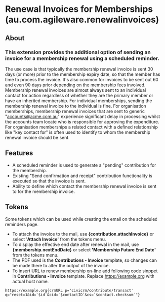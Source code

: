 # Renewal Invoices for Memberships (au.com.agileware.renewalinvoices)

About
-----

### This extension provides the additional option of sending an invoice for a membership renewal using a scheduled reminder. 

The use case is that typically the membership renewal invoice is sent 30 days (or more) prior to the membership expiry date, so that the member has time to process the invoice. It's also common for invoices to be sent out 60 and even 90 days prior depending on the membership fees involved.
Membership renewal invoices are almost always sent to an individual contact for action regardless of whether they are the primary member or have an inherited membership.
For individual memberships, sending the membership renewal invoice to the individual is fine.
For organisation memberships, membership renewal invoices that are sent to generic "accounts@acme.com.au" experience significant delay in processing whilst the accounts team locate who is responsible for approving the expenditure.
For organisation memberships a related contact with a defined relationship like "key contact for" is often used to identify to whom the membership renewal invoice should be sent.

Features
--------

* A scheduled reminder is used to generate a "pending" contribution for the membership.
* Existing "Send confirmation and receipt" contribution functionality is executed so that the invoice is sent.
* Ability to define which contact the membership renewal invoice is sent to for the membership invoice.

Tokens
------

Some tokens which can be used while creating the email on the scheduled reminders page.

* To attach the invoice to the mail, use **{contribution.attachInvoice}** or select **'Attach Invoice'** from the tokens menu.
* To display the effective end date after renewal in the mail, use **{membership.nextEndDate}** or select **'Membership Future End Date'** from the tokens menu.
* The PDF used is the **Contributions - Invoice** template, so changes can be made there to alter the output of the invoice.
* To insert URL to renew membership on-line add following code sinppet in **Contributions - Invoice** template. Replace https://example.org with actual host name. 

```
https://example.org{crmURL p='civicrm/contribute/transact' q="reset=1&id=`$id`&cid=`$contactID`&cs=`$contact.checksum`"}
``` 

